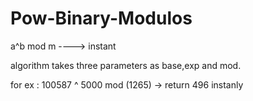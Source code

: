 # Pow-Binary-Modulos
a^b mod m ----> instant

algorithm takes three parameters as base,exp and mod.

for ex : 100587 ^ 5000 mod (1265) -> return  496 instanly

